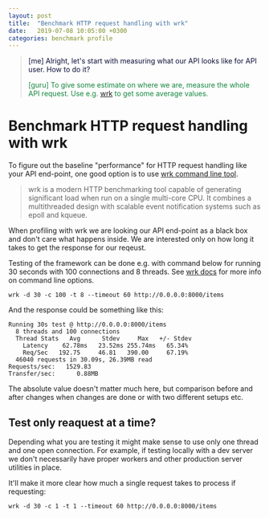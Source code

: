```yaml
---
layout: post
title:  "Benchmark HTTP request handling with wrk"
date:   2019-07-08 10:05:00 +0300
categories: benchmark profile
---
```


>
> <span style="color: #0e103a;"> \[me\] Alright, let's start with measuring what our API looks like for API user. How to do it? </span>
>
> <span style="color: #15873f;"> \[guru\] To give some estimate on where we are, measure the whole API request. Use e.g. [wrk](https://github.com/wg/wrk) to get some average values. </span>
>

# Benchmark HTTP request handling with wrk

To figure out the baseline "performance" for HTTP request handling like your API end-point, one good option is to use [wrk command line tool](https://github.com/wg/wrk). 

> wrk is a modern HTTP benchmarking tool capable of generating significant load when run on a single multi-core CPU. It combines a multithreaded design with scalable event notification systems such as epoll and kqueue.

When profiling with wrk we are looking our API end-point as a black box and don't care what happens inside. We are interested only on how long it takes to get the response for our reqeust. 

Testing of the framework can be done e.g. with command below for running 30 seconds with 100 connections and 8 threads. See [wrk docs](https://github.com/wg/wrk#command-line-options) for more info on command line options.

```
wrk -d 30 -c 100 -t 8 --timeout 60 http://0.0.0.0:8000/items
```

And the response could be something like this:

```
Running 30s test @ http://0.0.0.0:8000/items
  8 threads and 100 connections
  Thread Stats   Avg      Stdev     Max   +/- Stdev
    Latency    62.78ms   23.52ms 255.74ms   65.34%
    Req/Sec   192.75     46.81   390.00     67.19%
  46040 requests in 30.09s, 26.39MB read
Requests/sec:   1529.83
Transfer/sec:      0.88MB
```

The absolute value doesn't matter much here, but comparison before and after changes when changes are done or with two different setups etc. 

## Test only reaquest at a time?

Depending what you are testing it might make sense to use only one thread and one open connection. For example, if testing locally with a dev server we don't necessarily have proper workers and other production server utilities in place. 

It'll make it more clear how much a single request takes to process if requesting:

```
wrk -d 30 -c 1 -t 1 --timeout 60 http://0.0.0.0:8000/items
```

